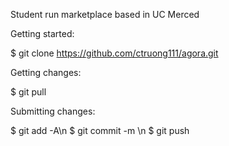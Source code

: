 Student run marketplace based in UC Merced

Getting started: 

$ git clone https://github.com/ctruong111/agora.git

Getting changes:

$ git pull

Submitting changes:

$ git add -A\n
$ git commit -m <msg>\n
$ git push
